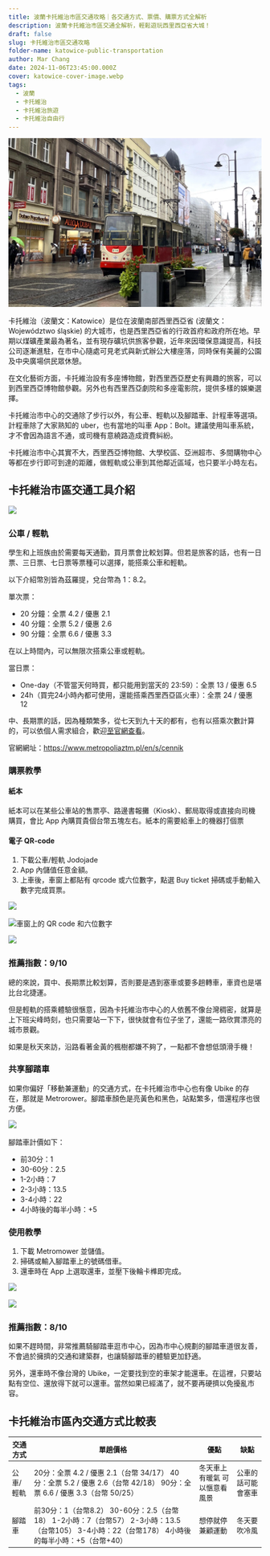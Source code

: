 ```yaml
---
title: 波蘭卡托維治市區交通攻略｜各交通方式、票價、購票方式全解析
description: 波蘭卡托維治市區交通全解析，輕鬆遊玩西里西亞省大城！
draft: false
slug: 卡托維治市區交通攻略
folder-name: katowice-public-transportation
author: Mar Chang
date: 2024-11-06T23:45:00.000Z
cover: katowice-cover-image.webp
tags:
  - 波蘭
  - 卡托維治
  - 卡托維治旅遊
  - 卡托維治自由行
---
```

![](katowice-cover-image.webp)

卡托維治（波蘭文：Katowice）是位在波蘭南部西里西亞省 (波蘭文：Województwo śląskie) 的大城市，也是西里西亞省的行政首府和政府所在地。早期以煤礦產業最為著名，並有現存礦坑供旅客參觀，近年來因環保意識提高，科技公司逐漸進駐，在市中心隨處可見老式與新式辦公大樓座落，同時保有美麗的公園及中央廣場供民眾休憩。

在文化藝術方面，卡托維治設有多座博物館，對西里西亞歷史有興趣的旅客，可以到西里西亞博物館參觀。另外也有西里西亞劇院和多座電影院，提供多樣的娛樂選擇。

卡托維治市中心的交通除了步行以外，有公車、輕軌以及腳踏車、計程車等選項。計程車除了大家熟知的 uber，也有當地的叫車 App：Bolt。建議使用叫車系統，才不會因為語言不通，或司機有意繞路造成資費糾紛。

卡托維治市中心其實不大，西里西亞博物館、大學校區、亞洲超市、多間購物中心等都在步行即可到達的距離，做輕軌或公車到其他鄰近區域，也只要半小時左右。

## 卡托維治市區交通工具介紹

![](image-1-.png)

### 公車 / 輕軌

學生和上班族由於需要每天通勤，買月票會比較划算。但若是旅客的話，也有一日票、三日票、七日票等票種可以選擇，能搭乘公車和輕軌。

以下介紹幣別皆為茲羅提，兌台幣為 1：8.2。

單次票：

* 20 分鐘：全票 4.2 / 優惠 2.1
* 40 分鐘：全票 5.2 / 優惠 2.6
* 90 分鐘：全票 6.6 / 優惠 3.3

在以上時間內，可以無限次搭乘公車或輕軌。

當日票：

* One-day（不管當天何時買，都只能用到當天的 23:59）：全票 13 / 優惠 6.5
* 24h（買完24小時內都可使用，還能搭乘西里西亞區火車）：全票 24 / 優惠 12

中、長期票的話，因為種類繁多，從七天到九十天的都有，也有以搭乘次數計算的，可以依個人需求組合，歡迎[至官網查看](https://www.metropoliaztm.pl/en/s/cennik)。

官網網址：https://www.metropoliaztm.pl/en/s/cennik

### 購票教學

#### 紙本

紙本可以在某些公車站的售票亭、路邊書報攤（Kiosk）、郵局取得或直接向司機購買，會比 App 內購買貴個台幣五塊左右。紙本的需要給車上的機器打個票

#### 電子 QR-code

1. 下載公車/輕軌 Jodojade
2. App 內儲值任意金額。
3. 上車後，車窗上都貼有 qrcode 或六位數字，點選 Buy ticket 掃碼或手動輸入數字完成買票。

![](image-2-.png)

![](image-3-.png "車窗上的 QR code 和六位數字")

![](image-4-.png)

### 推薦指數：9/10

總的來說，買中、長期票比較划算，否則要是遇到塞車或要多趟轉車，車資也是堪比台北捷運。

但是輕軌的搭乘體驗很愜意，因為卡托維治市中心的人依舊不像台灣稠密，就算是上下班尖峰時刻，也只需要站一下下，很快就會有位子坐了，還能一路欣賞漂亮的城市景觀。

如果是秋天來訪，沿路看著金黃的楓樹都嫌不夠了，一點都不會想低頭滑手機！

### 共享腳踏車

如果你偏好「移動兼運動」的交通方式，在卡托維治市中心也有像 Ubike 的存在，那就是 Metrorower。腳踏車顏色是亮黃色和黑色，站點繁多，借還程序也很方便。

![](image-7-.png)



腳踏車計價如下：

* 前30分：1
* 30-60分：2.5
* 1-2小時：7
* 2-3小時：13.5
* 3-4小時：22
* 4小時後的每半小時：+5

### 使用教學

1. 下載 Metromower 並儲值。
2. 掃碼或輸入腳踏車上的號碼借車。
3. 還車時在 App 上選取還車，並壓下後輪卡榫即完成。

![](image-5-.png)

![](image-6-.png)

### 推薦指數：8/10

如果不趕時間，非常推薦騎腳踏車逛市中心，因為市中心規劃的腳踏車道很友善，不會過於擁擠的交通和建築群，也讓騎腳踏車的體驗更加舒適。

另外，還車時不像台灣的 Ubike，一定要找到空的車架才能還車。在這裡，只要站點有空位、還放得下就可以還車。當然如果已經滿了，就不要再硬擠以免擾亂市容。

## 卡托維治市區內交通方式比較表

| 交通方式  | 單趟價格                                                                                               | 優點              | 缺點        |
| ----- | -------------------------------------------------------------------------------------------------- | --------------- | --------- |
| 公車/輕軌 | 20分：全票 4.2 / 優惠 2.1（台幣 34/17） 40分：全票 5.2 / 優惠 2.6（台幣 42/18） 90分：全票 6.6 / 優惠 3.3（台幣 50/25）          | 冬天車上有暖氣 可以愜意看風景 | 公車的話可能會塞車 |
| 腳踏車   | 前30分：1（台幣8.2） 30-60分：2.5（台幣18） 1-2小時：7（台幣57） 2-3小時：13.5（台幣105） 3-4小時：22（台幣178） 4小時後的每半小時：+5（台幣+40） | 想停就停 兼顧運動       | 冬天要吹冷風    |
